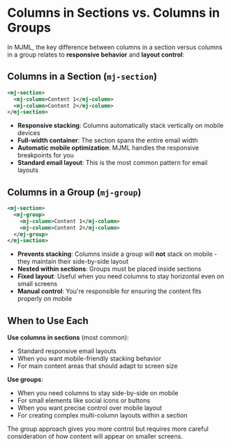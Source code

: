 # Columns in Sections vs. Columns in Groups

In MJML, the key difference between columns in a section versus columns in a group relates to **responsive behavior** and **layout control**:

## Columns in a Section (`mj-section`)

```xml
<mj-section>
  <mj-column>Content 1</mj-column>
  <mj-column>Content 2</mj-column>
</mj-section>
```

- **Responsive stacking**: Columns automatically stack vertically on mobile devices
- **Full-width container**: The section spans the entire email width
- **Automatic mobile optimization**: MJML handles the responsive breakpoints for you
- **Standard email layout**: This is the most common pattern for email layouts

## Columns in a Group (`mj-group`)

```xml
<mj-section>
  <mj-group>
    <mj-column>Content 1</mj-column>
    <mj-column>Content 2</mj-column>
  </mj-group>
</mj-section>
```

- **Prevents stacking**: Columns inside a group will **not** stack on mobile - they maintain their side-by-side layout
- **Nested within sections**: Groups must be placed inside sections
- **Fixed layout**: Useful when you need columns to stay horizontal even on small screens
- **Manual control**: You're responsible for ensuring the content fits properly on mobile

## When to Use Each

**Use columns in sections** (most common):
- Standard responsive email layouts
- When you want mobile-friendly stacking behavior
- For main content areas that should adapt to screen size

**Use groups**:
- When you need columns to stay side-by-side on mobile
- For small elements like social icons or buttons
- When you want precise control over mobile layout
- For creating complex multi-column layouts within a section

The group approach gives you more control but requires more careful consideration of how content will appear on smaller screens.